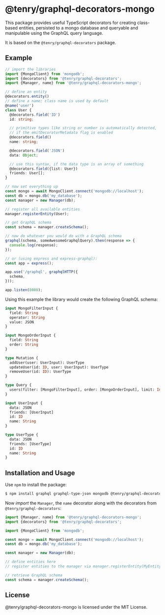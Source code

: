 # @tenry/graphql-decorators-mongo

This package provides useful TypeScript decorators for creating class-based
entities, persisted to a mongo database and queryable and manipulable using the
GraphQL query language.

It is based on the `@tenry/graphql-decorators` package.


## Example

~~~ts
// import the libraries
import {MongoClient} from 'mongodb';
import {decorators} from '@tenry/graphql-decorators';
import {Manager, name} from '@tenry/graphql-decorators-mongo';

// define an entity
@decorators.entity()
// define a name; class name is used by default
@name('user')
class User {
  @decorators.field('ID')
  id: string;

  // primitive types like string or number is automatically detected,
  // if the emitDecoratorMetadata flag is enabled
  @decorators.field()
  name: string;

  @decorators.field('JSON')
  data: Object;

  // use this syntax, if the data type is an array of something
  @decorators.field({list: User})
  friends: User[];
}

// now set everything up
const mongo = await MongoClient.connect('mongodb://localhost');
const db = mongo.db('my_database');
const manager = new Manager(db);

// register all available entities
manager.registerEntity(User);

// get GraphQL schema
const schema = manager.createSchema();

// now do whatever you would do with a GraphQL schema
graphql(schema, someAwesomeGraphqlQuery).then(response => {
  console.log(response);
});

// or (using express and express-graphql):
const app = express();

app.use('/graphql', graphqlHTTP({
  schema,
}));

app.listen(8080);
~~~

Using this example the library would create the following GraphQL schema:

~~~graphql
input MongoFilterInput {
  field: String
  operator: String
  value: JSON
}

input MongoOrderInput {
  field: String
  order: String
}

type Mutation {
  addUser(user: UserInput): UserType
  updateUser(id: ID, user: UserInput): UserType
  removeUser(id: ID): UserType
}

type Query {
  users(filter: [MongoFilterInput], order: [MongoOrderInput], limit: Int, offset: Int): [UserType]
}

input UserInput {
  data: JSON
  friends: [UserInput]
  id: ID
  name: String
}

type UserType {
  data: JSON
  friends: [UserType]
  id: ID
  name: String
}
~~~


## Installation and Usage

Use `npm` to install the package:

~~~sh
$ npm install graphql graphql-type-json mongodb @tenry/graphql-decorators @tenry/graphql-decorators-mongo
~~~

Now *import* the `Manager`, the `name` decorator along with the decorators from
`@tenry/graphql-decorators`:

~~~ts
import {Manager, name} from '@tenry/graphql-decorators-mongo';
import {decorators} from '@tenry/graphql-decorators';

import {MongoClient} from 'mongodb';

const mongo = await MongoClient.connect('mongodb://localhost');
const db = mongo.db('my_database');

const manager = new Manager(db);

// define entities here
// register entities to the manager via manager.registerEntity(MyEntity); here

// retrieve GraphQL schema
const schema = manager.createSchema();
~~~


## License

@tenry/graphql-decorators-mongo is licensed under the MIT License.

